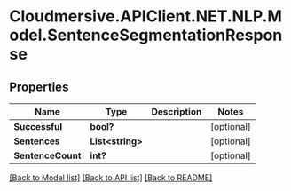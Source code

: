 # Cloudmersive.APIClient.NET.NLP.Model.SentenceSegmentationResponse
## Properties

Name | Type | Description | Notes
------------ | ------------- | ------------- | -------------
**Successful** | **bool?** |  | [optional] 
**Sentences** | **List&lt;string&gt;** |  | [optional] 
**SentenceCount** | **int?** |  | [optional] 

[[Back to Model list]](../README.md#documentation-for-models) [[Back to API list]](../README.md#documentation-for-api-endpoints) [[Back to README]](../README.md)

